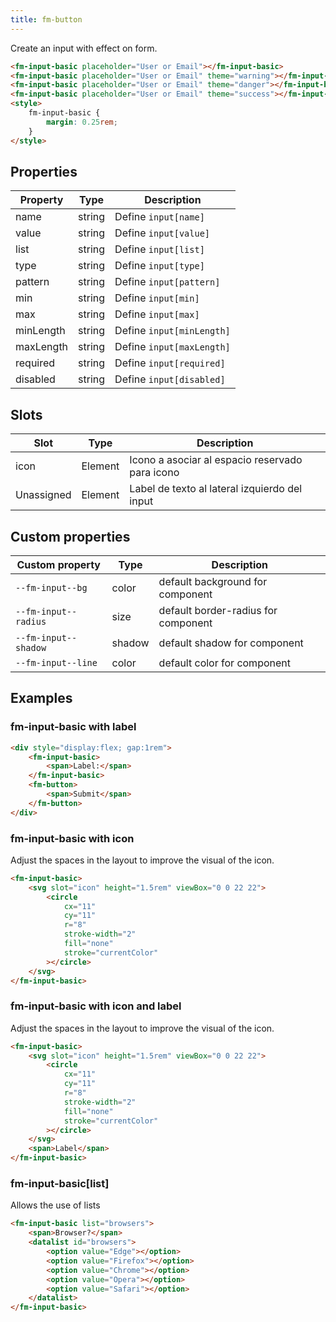 ```yaml
---
title: fm-button
---
```


Create an input with effect on form.

```html preview
<fm-input-basic placeholder="User or Email"></fm-input-basic>
<fm-input-basic placeholder="User or Email" theme="warning"></fm-input-basic>
<fm-input-basic placeholder="User or Email" theme="danger"></fm-input-basic>
<fm-input-basic placeholder="User or Email" theme="success"></fm-input-basic>
<style>
    fm-input-basic {
        margin: 0.25rem;
    }
</style>
```

## Properties

| Property  | Type   | Description               |
| --------- | ------ | ------------------------- |
| name      | string | Define `input[name]`      |
| value     | string | Define `input[value]`     |
| list      | string | Define `input[list]`      |
| type      | string | Define `input[type]`      |
| pattern   | string | Define `input[pattern]`   |
| min       | string | Define `input[min]`       |
| max       | string | Define `input[max]`       |
| minLength | string | Define `input[minLength]` |
| maxLength | string | Define `input[maxLength]` |
| required  | string | Define `input[required]`  |
| disabled  | string | Define `input[disabled]`  |

## Slots

| Slot       | Type    | Description                                     |
| ---------- | ------- | ----------------------------------------------- |
| icon       | Element | Icono a asociar al espacio reservado para icono |
| Unassigned | Element | Label de texto al lateral izquierdo del input   |

## Custom properties

| Custom property      | Type   | Description                         |
| -------------------- | ------ | ----------------------------------- |
| `--fm-input--bg`     | color  | default background for component    |
| `--fm-input--radius` | size   | default border-radius for component |
| `--fm-input--shadow` | shadow | default shadow for component        |
| `--fm-input--line`   | color  | default color for component         |

## Examples

### fm-input-basic with label

```html preview
<div style="display:flex; gap:1rem">
    <fm-input-basic>
        <span>Label:</span>
    </fm-input-basic>
    <fm-button>
        <span>Submit</span>
    </fm-button>
</div>
```

### fm-input-basic with icon

Adjust the spaces in the layout to improve the visual of the icon.

```html preview
<fm-input-basic>
    <svg slot="icon" height="1.5rem" viewBox="0 0 22 22">
        <circle
            cx="11"
            cy="11"
            r="8"
            stroke-width="2"
            fill="none"
            stroke="currentColor"
        ></circle>
    </svg>
</fm-input-basic>
```

### fm-input-basic with icon and label

Adjust the spaces in the layout to improve the visual of the icon.

```html preview
<fm-input-basic>
    <svg slot="icon" height="1.5rem" viewBox="0 0 22 22">
        <circle
            cx="11"
            cy="11"
            r="8"
            stroke-width="2"
            fill="none"
            stroke="currentColor"
        ></circle>
    </svg>
    <span>Label</span>
</fm-input-basic>
```

### fm-input-basic[list]

Allows the use of lists

```html preview
<fm-input-basic list="browsers">
    <span>Browser?</span>
    <datalist id="browsers">
        <option value="Edge"></option>
        <option value="Firefox"></option>
        <option value="Chrome"></option>
        <option value="Opera"></option>
        <option value="Safari"></option>
    </datalist>
</fm-input-basic>
```
